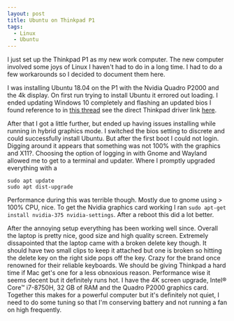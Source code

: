 ```yaml
---
layout: post
title: Ubuntu on Thinkpad P1
tags:
  - Linux
  - Ubuntu
---
```


I just set up the Thinkpad P1 as my new work computer. The new computer
involved some joys of Linux I haven't had to do in a long time. I had to do a
few workarounds so I decided to document them here. 

I was installing Ubuntu 18.04 on the P1 with the Nvidia Quadro P2000 and the 4k
display. On first run trying to install Ubuntu it errored out loading. I ended
updating Windows 10 completely and flashing an updated bios I found reference
to in [this thread](https://www.reddit.com/r/thinkpad/comments/9fep9s/linux_can_now_be_installed_on_thinkpad_p1_and_x1/)
see the direct Thinkpad driver link
 [here](https://pcsupport.lenovo.com/us/en/products/LAPTOPS-AND-NETBOOKS/THINKPAD-P-SERIES-LAPTOPS/THINKPAD-P1-TYPE-20MD-20ME/downloads/DS504958).

After that I got a little further, but ended up having issues installing while
running in hybrid graphics mode. I switched the bios setting to discrete and
could successfully install Ubuntu. But after the first boot I could not login.
Digging around it appears that something was not 100% with the graphics and
X11?. Choosing the option of logging in with Gnome and Wayland allowed me to get
to a terminal and updater. Where I promptly upgraded everything with a 

```
sudo apt update
sudo apt dist-upgrade
```

Performance during this was terrible though. Mostly due to gnome using > 100%
CPU, nice. To get the Nvidia graphics card working I ran
`sudo apt-get install nvidia-375 nvidia-settings`. After a reboot this did a
lot better.

After the annoying setup everything has been working well since. Overall the
laptop is pretty nice, good size and high quality screen. Extremely
dissapointed that the laptop came with a broken delete key though. It should
have two small clips to keep it attached but one is broken so hitting the
delete key on the right side pops off the key. Crazy for the brand once
renowned for their reliable keyboards. We should be giving Thinkpad a hard time
if Mac get's one for a less obnoxious reason. Performance wise it seems decent
but it definitely runs hot. I have the 4K screen upgrade, Intel® Core™
i7-8750H, 32 GB of RAM and the Quadro P2000 graphics card.  Together this makes
for a powerful computer but it's definitely not quiet, I need to do some tuning
so that I'm conserving battery and not running a fan on high frequently.
